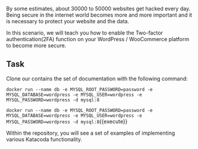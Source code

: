 By some estimates, about 30000 to 50000 websites get hacked every day. Being secure in the internet world becomes more and more important and it is necessary to protect your website and the data.

In this scenario, we will teach you how to enable the Two-factor authentication(2FA) function on your WordPress / WooCommerce platform to become more secure.

## Task

Clone our contains the set of documentation with the following command:

`docker run --name db -e MYSQL_ROOT_PASSWORD=password -e MYSQL_DATABASE=wordpress -e MYSQL_USER=wordpress -e MYSQL_PASSWORD=wordpress -d mysql:8`

`docker run --name db -e MYSQL_ROOT_PASSWORD=password -e MYSQL_DATABASE=wordpress -e MYSQL_USER=wordpress -e MYSQL_PASSWORD=wordpress -d mysql:8`{{execute}}

Within the repository, you will see a set of examples of implementing various Katacoda functionality.
